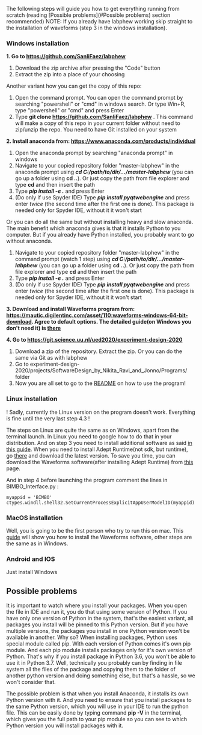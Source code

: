 The following steps will guide you how to get everything running from scratch (reading [Possible problems](#Possible problems) section recommended)
NOTE: If you already have labphew working skip straight to the installation of waveforms (step 3 in the windows installation). 


### Windows installation

**1. Go to https://github.com/SanliFaez/labphew**

   1. Download the zip archive after pressing the "Code" button
   2. Extract the zip into a place of your choosing

   Another variant how you can get the copy of this repo:
   1.  Open the command prompt. You can open the command prompt by searching "powershell" or "cmd" in windows search. Or type Win+R, type "powershell" or "cmd" and press Enter
   2.  Type **git clone https://github.com/SanliFaez/labphew** . This command will make a copy of this repo in your current folder without need to zip/unzip the repo. You need to have Git installed on your system

**2. Install anaconda from: https://www.anaconda.com/products/individual**

   1. Open the anaconda prompt by searching "anaconda prompt" in windows
   2. Navigate to your copied repository folder "master-labphew" in the anaconda prompt using ***cd C:/path/to/dir/.../master-labphew*** (you can go up a folder using **cd ..**). Or just copy the path from file explorer and type **cd** and then insert the path
   3. Type ***pip install -e .*** and press Enter
   4. (Do only if use Spyder IDE) Type ***pip install pyqtwebengine*** and press enter *twice* (the second time after the first one is done). This package is needed only for Spyder IDE, without it it won't start

   Or you can do all the same but without installing heavy and slow anaconda. The main benefit which anaconda gives is that it installs Python to you computer. But if you already have Python installed, you probably want to go without anaconda.

   1. Navigate to your copied repository folder "master-labphew" in the command prompt (watch 1 step) using ***cd C:/path/to/dir/.../master-labphew*** (you can go up a folder using **cd ..**). Or just copy the path from file explorer and type **cd** and then insert the path
   2. Type ***pip install -e .*** and press Enter
   3. (Do only if use Spyder IDE) Type ***pip install pyqtwebengine*** and press enter *twice* (the second time after the first one is done). This package is needed only for Spyder IDE, without it it won't start

**3. Download and install Waveforms program from: https://mautic.digilentinc.com/asset/110:waveforms-windows-64-bit-download. Agree to default options. The detailed guide(on Windows you don't need it) is [there](https://reference.digilentinc.com/learn/instrumentation/tutorials/analog-discovery-2-getting-started)**

**4. Go to https://git.science.uu.nl/ued2020/experiment-design-2020**

   1. Download a zip of the repository. Extract the zip. Or you can do the same via Git as with labphew
   2. Go to experiment-design-2020/projects/SoftwareDesign_by_Nikita_Ravi_and_Jonno/Programs/ folder
   3. Now you are all set to go to the [README](/projects/SoftwareDesign_by_Nikita_Ravi_and_Jonno/Programs/README.md) on how to use the program!

### Linux installation

! Sadly, currently the Linux version on the program doesn't work. Everything is fine until the very last step 4.3 !

The steps on Linux are quite the same as on Windows, apart from the terminal launch. In Linux you need to google how to do that in your distribution. And on step 3 you need to install additional software as said [in this guide](https://reference.digilentinc.com/learn/instrumentation/tutorials/analog-discovery-2-getting-started). When you need to install Adept Runtime(not sdk, but runtime), go [there](https://reference.digilentinc.com/reference/software/adept/start?redirect=1) and download the latest version. To save you time, you can download the Waveforms software(after installing Adept Runtime) from [this](https://mautic.digilentinc.com/waveforms-download) page.

And in step 4 before launching the program comment the lines in BIMBO_Interface.py :

```
myappid = 'BIMBO'
ctypes.windll.shell32.SetCurrentProcessExplicitAppUserModelID(myappid)
```

### MacOS installation

Well, you is going to be the first person who try to run this on mac. This [guide](https://reference.digilentinc.com/learn/instrumentation/tutorials/analog-discovery-2-getting-started) will show you how to install the Waveforms software, other steps are the same as in Windows.

### Android and IOS

Just install Windows

## Possible problems

It is important to watch where you install your packages. When you open the file in IDE and run it, you do that using some version of Python. If you have only one version of Python in the system, that's the easiest variant, all packages you install will be pinned to this Python version. But if you have multiple versions, the packages you install in one Python version won't be available in another. Why so? When installing packages, Python uses special module called pip. With each version of Python comes it's own pip module. And each pip module installs packages only for it's own version of Python. That's why if you install package in Python 3.6, you won't be able to use it in Python 3.7. Well, technically you probably can by finding in file system all the files of the package and copying them to the folder of another python version and doing something else, but that's a hassle, so we won't consider that.

The possible problem is that when you install Anaconda, it installs its own Python version with it. And you need to ensure that you install packages to the same Python version, which you will use in your IDE to run the python file. This can be easily done by typing command **pip -V** in the terminal, which gives you the full path to your pip module so you can see to which Python version you will install packages with it.